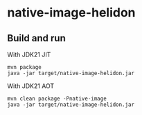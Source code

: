 # native-image-helidon

## Build and run

With JDK21 JIT

```shell
mvn package
java -jar target/native-image-helidon.jar
```

With JDK21 AOT

```shell
mvn clean package -Pnative-image
java -jar target/native-image-helidon.jar
```